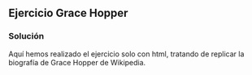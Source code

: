 ## Ejercicio Grace Hopper
### Solución
Aquí hemos realizado el ejercicio solo con html, tratando de replicar la biografía de Grace Hopper de Wikipedia.
